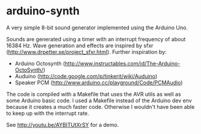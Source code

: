 arduino-synth
=============

A very simple 8-bit sound generator implemented using the Arduino Uno.

Sounds are generated using a timer with an interrupt frequency of about 16384 Hz.
Wave generation and effects are inspired by sfxr (http://www.drpetter.se/project_sfxr.html).
Further inspiration by:
  - Arduino Octosynth (http://www.instructables.com/id/The-Arduino-OctoSynth/)
  - Auduino (http://code.google.com/p/tinkerit/wiki/Auduino)
  - Speaker PCM (http://www.arduino.cc/playground/Code/PCMAudio)

The code is compiled with a Makefile that uses the AVR utils as well as some Arduino basic code.
I used a Makefile instead of the Arduino dev env because it creates a much faster code.
Otherwise I wouldn't have been able to keep up with the interrupt rate.

See http://youtu.be/AYBITUtXrSY for a demo.
